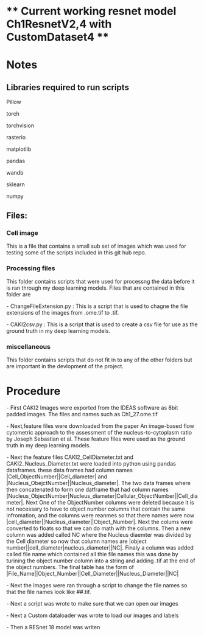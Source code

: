 <h1> ** Current working resnet model Ch1ResnetV2,4 with CustomDataset4 ** <h1>
<h1> Notes </h1> 
<h2> Libraries required to run scripts  </h2>
<p> Pillow </p>
<p> torch </p>
<p> torchvision</p>
<p> rasterio </p>
<p> matplotlib </p> 
<p> pandas </p>
<p> wandb </p>
<p> sklearn </p>
<p> numpy </p> 
<h2> Files:  </h2>
<h3> Cell image  </h3>
<p> This is a file that contains a small sub set of images which was used for testing some of the scripts included in this git hub repo.</p>
<h3> Processing files </h3>
<p> This folder contains scripts that were used for processng the data before it is ran through my deep learning models. Files that are contained in this folder are  </p>
<p> - ChangeFileExtension.py : This is a script that is used to chagne the file extensions of the images from .ome.tif to .tif.</p>
<p> - CAKI2csv.py : This is a script that is used to create a csv file for use as the ground truth in my deep learning models. </p>
<h3> miscellaneous </h3>
<p> This folder contains scripts that do not fit in to any of the other folders but are important in the devlopment of the project.  </p>
<h1> Procedure </h1>
<p> - First CAKI2 Images were exported from the IDEAS software as 8bit padded images. The files and names such as Ch1_27.ome.tif </p>
<p> - Next,feature files were downloaded from the paper  An image-based flow cytometric approach to the assessment of the nucleus-to-cytoplasm ratio by Joseph Sebastian et al. These feature files were used as the ground truth in my deep learning models. </p>
<p> - Next the feature files CAKI2_CellDiameter.txt and CAKI2_Nucleus_Diameter.txt were loaded into python using pandas dataframes. these data frames had column names  |Cell_ObjectNumber||Cell_diameter| and |Nucleus_ObejctNumber||Nucleus_diameter|.  The two data frames where then concatenated to form one datframe that had column names |Nucleus_ObjectNumber|Nucleus_diameter|Cellular_ObjectNumber||Cell_diameter|. Next One of the ObjectNumber columns were deleted because it is not necessary to have to object number columns that contain the same infromation, and the columns were reanmes so that there names were now |cell_diameter||Nucleus_diameter||Object_Number|. Next the colums were converted to floats so that we can do math with the columns. Then a new column was added called NC where the Nucleus diaemter was divided by the Cell diameter so now that column names are |object number||cell_diameter|nucleus_diameter||NC|. Finaly a column was added called file name which contained all thie file names this was done by turining the object number column into a string and adding .tif at the end of the object numbers. The final table has the form of |File_Name||Object_Number||Cell_Diameter||Nucleus_Diameter||NC|</p>
<p> - Next the Images were ran through a script to change the file names so that the file names look like ##.tif. </p>
<p> - Next a script was wrote to make sure that we can open our images </p>
<p> - Next a Custom dataloader was wrote to load our images and labels </p>
<p> - Then a RESnet 18 model was writen 
  
